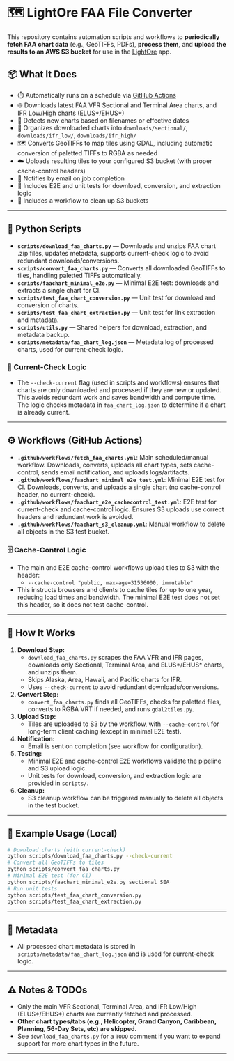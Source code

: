 # 🗺️ LightOre FAA File Converter

This repository contains automation scripts and workflows to **periodically fetch FAA chart data** (e.g., GeoTIFFs, PDFs), **process them**, and **upload the results to an AWS S3 bucket** for use in the [LightOre](https://github.com/YOUR_USERNAME/lightore) app.

## 📦 What It Does

- ⏱️ Automatically runs on a schedule via [GitHub Actions](.github/workflows/fetch_faa_charts.yml)
- 🌐 Downloads latest FAA VFR Sectional and Terminal Area charts, and IFR Low/High charts (ELUS*/EHUS*)
- 🧠 Detects new charts based on filenames or effective dates
- 📁 Organizes downloaded charts into `downloads/sectional/`, `downloads/ifr_low/`, `downloads/ifr_high/`
- 🗺️ Converts GeoTIFFs to map tiles using GDAL, including automatic conversion of paletted TIFFs to RGBA as needed
- ☁️ Uploads resulting tiles to your configured S3 bucket (with proper cache-control headers)
- 📧 Notifies by email on job completion
- 🧪 Includes E2E and unit tests for download, conversion, and extraction logic
- 🧹 Includes a workflow to clean up S3 buckets

---

## 🐍 Python Scripts

- **`scripts/download_faa_charts.py`** — Downloads and unzips FAA chart .zip files, updates metadata, supports current-check logic to avoid redundant downloads/conversions.
- **`scripts/convert_faa_charts.py`** — Converts all downloaded GeoTIFFs to tiles, handling paletted TIFFs automatically.
- **`scripts/faachart_minimal_e2e.py`** — Minimal E2E test: downloads and extracts a single chart for CI.
- **`scripts/test_faa_chart_conversion.py`** — Unit test for download and conversion of charts.
- **`scripts/test_faa_chart_extraction.py`** — Unit test for link extraction and metadata.
- **`scripts/utils.py`** — Shared helpers for download, extraction, and metadata backup.
- **`scripts/metadata/faa_chart_log.json`** — Metadata log of processed charts, used for current-check logic.

### 🔄 Current-Check Logic
- The `--check-current` flag (used in scripts and workflows) ensures that charts are only downloaded and processed if they are new or updated. This avoids redundant work and saves bandwidth and compute time. The logic checks metadata in `faa_chart_log.json` to determine if a chart is already current.

---

## ⚙️ Workflows (GitHub Actions)

- **`.github/workflows/fetch_faa_charts.yml`**: Main scheduled/manual workflow. Downloads, converts, uploads all chart types, sets cache-control, sends email notification, and uploads logs/artifacts.
- **`.github/workflows/faachart_minimal_e2e_test.yml`**: Minimal E2E test for CI. Downloads, converts, and uploads a single chart (no cache-control header, no current-check).
- **`.github/workflows/faachart_e2e_cachecontrol_test.yml`**: E2E test for current-check and cache-control logic. Ensures S3 uploads use correct headers and redundant work is avoided.
- **`.github/workflows/faachart_s3_cleanup.yml`**: Manual workflow to delete all objects in the S3 test bucket.

### 🗄️ Cache-Control Logic
- The main and E2E cache-control workflows upload tiles to S3 with the header:
  - `--cache-control "public, max-age=31536000, immutable"`
- This instructs browsers and clients to cache tiles for up to one year, reducing load times and bandwidth. The minimal E2E test does not set this header, so it does not test cache-control.

---

## 🚀 How It Works

1. **Download Step:**
   - `download_faa_charts.py` scrapes the FAA VFR and IFR pages, downloads only Sectional, Terminal Area, and ELUS*/EHUS* charts, and unzips them.
   - Skips Alaska, Area, Hawaii, and Pacific charts for IFR.
   - Uses `--check-current` to avoid redundant downloads/conversions.
2. **Convert Step:**
   - `convert_faa_charts.py` finds all GeoTIFFs, checks for paletted files, converts to RGBA VRT if needed, and runs `gdal2tiles.py`.
3. **Upload Step:**
   - Tiles are uploaded to S3 by the workflow, with `--cache-control` for long-term client caching (except in minimal E2E test).
4. **Notification:**
   - Email is sent on completion (see workflow for configuration).
5. **Testing:**
   - Minimal E2E and cache-control E2E workflows validate the pipeline and S3 upload logic.
   - Unit tests for download, conversion, and extraction logic are provided in `scripts/`.
6. **Cleanup:**
   - S3 cleanup workflow can be triggered manually to delete all objects in the test bucket.

---

## 📝 Example Usage (Local)

```sh
# Download charts (with current-check)
python scripts/download_faa_charts.py --check-current
# Convert all GeoTIFFs to tiles
python scripts/convert_faa_charts.py
# Minimal E2E test (for CI)
python scripts/faachart_minimal_e2e.py sectional SEA
# Run unit tests
python scripts/test_faa_chart_conversion.py
python scripts/test_faa_chart_extraction.py
```

---

## 📄 Metadata

- All processed chart metadata is stored in `scripts/metadata/faa_chart_log.json` and is used for current-check logic.

---

## ⚠️ Notes & TODOs

- Only the main VFR Sectional, Terminal Area, and IFR Low/High (ELUS*/EHUS*) charts are currently fetched and processed.
- **Other chart types/tabs (e.g., Helicopter, Grand Canyon, Caribbean, Planning, 56-Day Sets, etc) are skipped.**
- See `download_faa_charts.py` for a `TODO` comment if you want to expand support for more chart types in the future.

---



